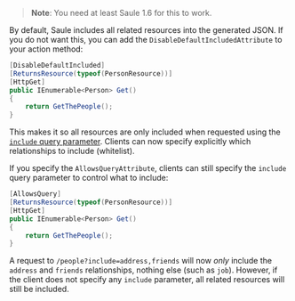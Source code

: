 > **Note**: You need at least Saule 1.6 for this to work.

By default, Saule includes all related resources into the generated JSON. If you do not want this, you can add the `DisableDefaultIncludedAttribute` to your action method:

```cs
[DisableDefaultIncluded]
[ReturnsResource(typeof(PersonResource))]
[HttpGet]
public IEnumerable<Person> Get()
{
    return GetThePeople();
}
```

This makes it so all resources are only included when requested using the [`include` query parameter](http://jsonapi.org/format/#fetching-includes). Clients can now specify explicitly which relationships to include (whitelist).

If you specify the `AllowsQueryAttribute`, clients can still specify the `include` query parameter to control what to include:

```cs
[AllowsQuery]
[ReturnsResource(typeof(PersonResource))]
[HttpGet]
public IEnumerable<Person> Get()
{
    return GetThePeople();
}
```

A request to `/people?include=address,friends` will now *only* include the `address` and `friends` relationships, nothing else (such as `job`). However, if the client does not specify any `include` parameter, all related resources will still be included.